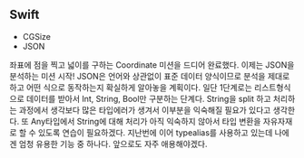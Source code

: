 ## Swift
+ CGSize
+ JSON

좌표에 점을 찍고 넓이를 구하는 Coordinate 미션을 드디어 완료했다.
이제는 JSON을 분석하는 미션 시작!
JSON은 언어와 상관없이 표준 데이터 양식이므로 분석을 제대로 하고 어떤 식으로 동작하는지 확실하게 알아놓을 계획이다.
일단 1단계로는 리스트형식으로 데이터를 받아서 Int, String, Bool만 구분하는 단계다.
String을 split 하고 처리하는 과정에서 생각보다 많은 타입에러가 생겨서 이부분을 익숙해질 필요가 있다고 생각한다.
또 Any타입에서 String에 대해 처리가 아직 익숙하지 않아서 타입 변환을 자유자재로 할 수 있도록 연습이 필요하겠다.
지난번에 이어 typealias를 사용하고 있는데 나에겐 엄청 유용한 기능 중 하나다. 앞으로도 자주 애용해야겠다.
